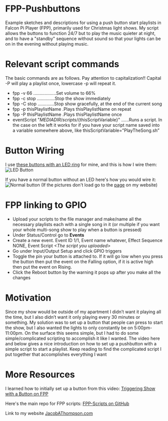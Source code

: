 # FPP-Pushbuttons
Example sketches and descriptions for using a push button start playlists in Falcon Pi Player (FPP), primarily used for Christmas light shows.  My script allows the buttons to function 24/7 but to play the music quieter at night, and to have a "standby" sequence without sound so that your lights can be on in the evening without playing music.

# Relevant script commands
The basic commands are as follows.  Pay attention to capitalization!! Capital -P will play a playlist once, lowercase -p will repeat it. 
- fpp -v 66 ..................Set volume to 66%
- fpp -c stop ..............Stop the show immediately
- fpp -C stop .............Stop show gracefully, at the end of the current song
- fpp -p thisPlaylistName .Plays thisPlaylistName on repeat
- fpp -P thisPlaylistName .Plays thisPlaylistName once
- eventScript "${MEDIADIR}/scripts/${thisScriptVariable}"   ......Runs a script.  In the case on the left it works for if you have your script name saved into a variable somewhere above, like thisScriptVariable=”PlayTheSong.sh”

# Button Wiring
I use [these buttons with an LED ring](https://www.amazon.com/gp/product/B07F9MDRWK) for mine, and this is how I wire them:
![LED Button](https://static.wixstatic.com/media/b044cb_8717a10f37fb49e987c569fa1bbac7fa~mv2.jpg/v1/fill/w_391,h_221,al_c,q_80,usm_0.66_1.00_0.01/withLED_JPG.webp)

If you have a normal button without an LED here's how you would wire it:
![Normal button](https://static.wixstatic.com/media/b044cb_fe958f7770374811b2b880458125c82e~mv2.jpg/v1/fill/w_404,h_221,al_c,q_80,usm_0.66_1.00_0.01/withoutLED_JPG.webp)
(If the pictures don't load go to the [page](https://www.jacobathompson.com/christmas-lights) on my website)

# FPP linking to GPIO
- Upload your scripts to the file manager and make/name all the necessary playlists each with a single song in it (or multiple if you want your whole multi-song show to play when a button is pressed)
- Under Status/Control go to **Events**
- Create a new event.  Event ID 1/1, Event name whatever, Effect Sequence NONE, Event Script *\<The script you uploaded\>*
- Go under Input/Output Setup and click GPIO triggers
- Toggle the pin your button is attached to.  If it will go low when you press the button then put the event on the Falling option, if it is active high then put the event on Rising. 
- Click the Reboot button by the warning it pops up after you make all the changes

# Motivation
Since my show would be outside of my apartment I didn’t want it playing all the time, but I also didn’t want it only playing every 30 minutes or something.  My solution was to set up a button that people can press to start the show, but I also wanted the lights to only constantly be on 5:00pm-11:00pm.  On the surface this seems simple, but I had to do some simple/complicated scripting to accomplish it like I wanted.  The video here and below gives a nice introduction on how to set up a pushbutton with a simple script to start a playlist.  Keep reading to find the complicated script I put together that accomplishes everything I want

# More Resources
I learned how to initially set up a button from this video:  [Triggering Show with a Button on FPP](https://www.youtube.com/watch?v=mRYyeiD5K9o)

Here's the main repo for FPP scripts:  [FPP-Scripts on GitHub](https://github.com/FalconChristmas/fpp-scripts)

Link to my website [JacobAThompson.com](https://www.jacobathompson.com/christmas-lights)
